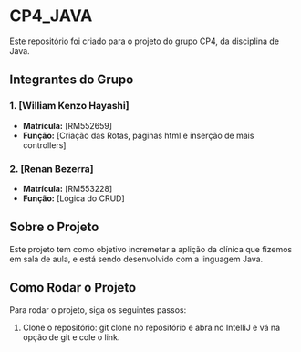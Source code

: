# CP4_JAVA

Este repositório foi criado para o projeto do grupo CP4, da disciplina de Java.

## Integrantes do Grupo

### 1. **[William Kenzo Hayashi]**
   - **Matrícula:** [RM552659]
   - **Função:** [Criação das Rotas, páginas html e inserção de mais controllers]

### 2. **[Renan Bezerra]**
   - **Matrícula:** [RM553228]
   - **Função:** [Lógica do CRUD]


## Sobre o Projeto

Este projeto tem como objetivo incremetar a aplição da clínica que fizemos em sala de aula, e está sendo desenvolvido com a linguagem Java. 


## Como Rodar o Projeto

Para rodar o projeto, siga os seguintes passos:

1. Clone o repositório:
   git clone no repositório e abra no IntelliJ e vá na opção de git e cole o link.
